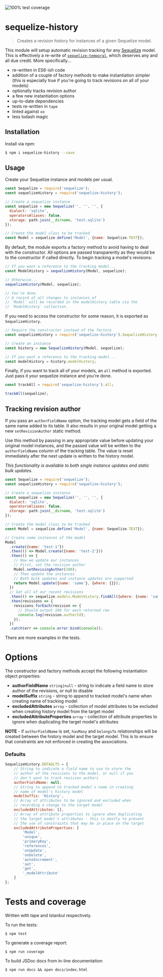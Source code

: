 ![100% test coverage](https://img.shields.io/badge/coverage-100%25-brightgreen.svg)

# sequelize-history
> Creates a revision history for instances of a given Sequelize model.

This module will setup automatic revision tracking for any [Sequelize](https://github.com/sequelize/sequelize) model.
This is effectively a re-write of [`sequelize-temporal`](https://github.com/bonaval/sequelize-temporal), which deserves any and all due credit.
More specifically...

- re-written in ES6-_ish_ code 
- addition of a couple of factory methods to make instantiation simpler (this is especially true if you're going to track revisions on all of your models)
- optionally tracks revision author
- a few new instantiation options
- up-to-date dependencies
- tests re-written in `tape`
- linted against `xo`
- less lodash magic

## Installation
Install via npm:

```sh
$ npm i sequelize-history --save
```

## Usage
Create your Sequelize instance and models per usual.

```js
const Sequelize = require('sequelize');
const sequelizeHistory = require('sequelize-history');

// Create a sequelize instance
const sequelize = new Sequelize('', '', '', {
  dialect: 'sqlite',
  operatorsAliases: false,
  storage: path.join(__dirname, 'test.sqlite')
});

// Create the model class to be tracked
const Model = sequelize.define('Model', {name: Sequelize.TEXT});
```

By default, the module exports a factory method to avoid having to deal with the constructor.
All options are passed transparently as they would be to the constructor if called directly.
To begin tracking a model's revisions:

```js
// If you want a reference to the tracking model...
const ModelHistory = sequelizeHistory(Model, sequelize);

// Otherwise...
sequelizeHistory(Model, sequelize);

// You're done. 
// A record of all changes to instances of 
// `Model` will be recorded in the modelHistory table via the
// `ModelHistory` collection.
```

If you need to access the constructor for some reason, it is exported as `SequelizeHistory`.

```js
// Require the constructor instead of the factory
const sequelizeHistory = require('sequelize-history').SequelizeHistory;

// Create an instance
const history = new SequelizeHistory(Model, sequelize);

// If you want a reference to the tracking model...
const modelHistory = history.modelHistory;
```

Finally, if you want to track all of your models, an `all` method is exported.
Just pass it your sequelize instance and you're done.

```js
const trackAll = require('sequelize-history').all;

trackAll(sequelize);
```

## Tracking revision author
If you pass an `authorFieldName` option, the tracking model gets a field of the same name added to its table.
It also results in your original model getting a new `setRevisionAuthor` static method.

Use this method by passing in any appropriate value before updating your original model instances, and the passed value will be written to the `authorFieldName` column of the tracking table.
The value is reset immediately after the next update is written to the history model.

_This functionality is available to both single instance updates and static bulk updates._

```js
const Sequelize = require('sequelize');
const sequelizeHistory = require('sequelize-history');

// Create a sequelize instance
const sequelize = new Sequelize('', '', '', {
  dialect: 'sqlite',
  operatorsAliases: false,
  storage: path.join(__dirname, 'test.sqlite')
});

// Create the model class to be tracked
const Model = sequelize.define('Model', {name: Sequelize.TEXT});

// Create some instances of the model
Model
  .create({name: 'test-1'})
  .then(() => Model.create({name: 'test-2'}))
  .then(() => {
    // Now we update our instances
    // First, set the revision author
    Model.setRevisingAuthor(100);
    // Then update the instances
    // Both bulk updates and instance updates are supported
    return Model.update({name: 'same'}, {where: {}});
  })
  // Get all of our recent revisions
  .then(() => sequelize.models.ModelHistory.findAll({where: {name: 'same'}}))
  .then(revisions => {
    revisions.forEach(revision => {
      // Should output 100 for each returned row
      console.log(revision.authorId);
    });
  })
  .catch(err => console.error.bind(console));
```

There are more examples in the tests.


# Options
The constructor and factory methods accept the following instantiation object properties:
- **authorFieldName** `string|null` - string to indicate a field name to store author of the revisions, or null to disable
- **modelSuffix** `string` - string to append to tracked model's name when creating name of tracking model
- **excludedAttributes** `array` - collection of model attributes to be excluded when creating history model from the target model
- **excludedAttributeProperties** `array` - collection of attribute properties to ignore when duplicating the target model's attributes

**NOTE** - if `authorFieldName` is set, `hasMany` and `belongsTo` relationships will be created between the history model and the target model.
This is to ensure that constraints are not enforced in creating the associations.

### Defaults

```js
SequelizeHistory.DEFAULTS = {
    // String to indicate a field name to use to store the
    // author of the revisions to the model, or null if you
    // don't want to track revision authors
    authorFieldName: null,
    // String to append to tracked model's name in creating
    // name of model's history model
    modelSuffix: 'History',
    // Array of attributes to be ignored and excluded when
    // recording a change to the target model
    excludedAttributes: [],
    // Array of attribute properties to ignore when duplicating
    // the target model's attributes - this is mostly to prevent
    // the use of constraints that may be in place on the target
    excludedAttributeProperties: [
        'Model',
        'unique',
        'primaryKey',
        'references',
        'onUpdate',
        'onDelete',
        'autoIncrement',
        'set',
        'get',
        '_modelAttribute'
    ]
};
```

# Tests and coverage
Written with tape and Istanbul respectively.

To run the tests:
```
$ npm test
```

To generate a coverage report:
```
$ npm run coverage
```

To build JSDoc docs from in-line documentation:
```
$ npm run docs && open docs/index.html
```
